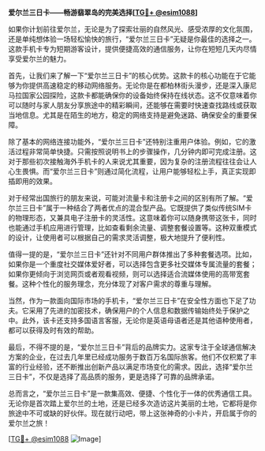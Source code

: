 **爱尔兰三日卡——畅游翡翠岛的完美选择[[TG💪+ @esim1088](https://t.me/s/esim1088)]**

如果你计划前往爱尔兰，无论是为了探索壮丽的自然风光、感受浓厚的文化氛围，还是单纯想体验一场轻松愉快的旅行，“爱尔兰三日卡”无疑是你最佳的选择之一。这款手机卡专为短期游客设计，提供便捷高效的通信服务，让你在短短几天内尽情享受爱尔兰的魅力。

首先，让我们来了解一下“爱尔兰三日卡”的核心优势。这款卡的核心功能在于它能够为你提供高速稳定的移动网络服务。无论你是在都柏林街头漫步，还是深入康尼马拉国家公园探险，这款卡都能确保你的设备始终保持在线状态。这不仅意味着你可以随时与家人朋友分享旅途中的精彩瞬间，还能够在需要时快速查找路线或获取当地信息。尤其是在陌生的地方，稳定的网络支持是避免迷路、确保安全的重要保障。

除了基本的网络连接功能外，“爱尔兰三日卡”还特别注重用户体验。例如，它的激活过程非常简单快捷。只需按照说明书上的步骤操作，几分钟内即可完成注册。这对于那些初次接触海外手机卡的人来说尤其重要，因为复杂的注册流程往往会让人心生畏惧。而“爱尔兰三日卡”则通过简化流程，让用户能够轻松上手，真正实现即插即用的效果。

对于经常出国旅行的朋友来说，可能对流量卡和注册卡之间的区别有所了解。“爱尔兰三日卡”属于一种结合了两者优点的混合型产品。它既提供了类似传统SIM卡的物理形态，又兼具电子注册卡的灵活性。这意味着你可以随身携带这张卡，同时也能通过手机应用进行管理，比如查看剩余流量、调整套餐设置等。这种双重模式的设计，让使用者可以根据自己的需求灵活调整，极大地提升了便利性。

值得一提的是，“爱尔兰三日卡”还针对不同用户群体推出了多种套餐选项。比如，如果你是一个重度社交媒体爱好者，可以选择包含更多社交媒体专属流量的套餐；如果你更倾向于浏览网页或者观看视频，则可以选择适合流媒体使用的高带宽套餐。这种个性化的服务理念，充分体现了对客户需求的尊重与理解。

当然，作为一款面向国际市场的手机卡，“爱尔兰三日卡”在安全性方面也下足了功夫。它采用了先进的加密技术，确保用户的个人信息和数据传输始终处于保护之中。此外，该卡还支持多国语言客服，无论你是英语母语者还是其他语种使用者，都可以获得及时有效的帮助。

最后，不得不提的是，“爱尔兰三日卡”背后的品牌实力。这家专注于全球通信解决方案的企业，在过去几年里已经成功服务于数百万名国际旅客。他们不仅积累了丰富的行业经验，还不断推出创新产品以满足市场变化的需求。因此，选择“爱尔兰三日卡”，不仅是选择了高品质的服务，更是选择了可靠的品牌承诺。

总而言之，“爱尔兰三日卡”是一款集高效、便捷、个性化于一体的优秀通信工具。无论你是首次踏上爱尔兰的土地，还是已经多次造访这片美丽的土地，它都将是你旅途中不可或缺的好伙伴。现在就行动吧，带上这张神奇的小卡片，开启属于你的爱尔兰之旅！

[[TG💪+ @esim1088](https://t.me/s/esim1088) ![Image](https://i.postimg.cc/4NQfJmqS/Snipaste-2025-05-13-00-14-12.png)]